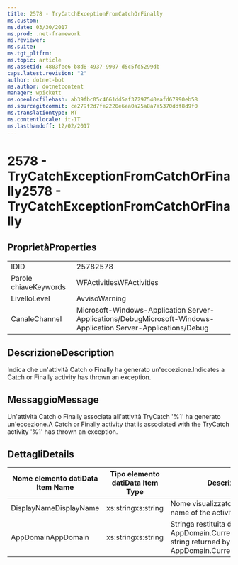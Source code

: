 ```yaml
---
title: 2578 - TryCatchExceptionFromCatchOrFinally
ms.custom: 
ms.date: 03/30/2017
ms.prod: .net-framework
ms.reviewer: 
ms.suite: 
ms.tgt_pltfrm: 
ms.topic: article
ms.assetid: 4803fee6-b8d8-4937-9907-d5c5fd5299db
caps.latest.revision: "2"
author: dotnet-bot
ms.author: dotnetcontent
manager: wpickett
ms.openlocfilehash: ab39fbc05c4661dd5af37297540eafd67990eb58
ms.sourcegitcommit: ce279f2d7fe2220e6ea0a25a8a7a5370ddf8d9f0
ms.translationtype: MT
ms.contentlocale: it-IT
ms.lasthandoff: 12/02/2017
---
```

# <a name="2578---trycatchexceptionfromcatchorfinally"></a><span data-ttu-id="3e45f-102">2578 - TryCatchExceptionFromCatchOrFinally</span><span class="sxs-lookup"><span data-stu-id="3e45f-102">2578 - TryCatchExceptionFromCatchOrFinally</span></span>
## <a name="properties"></a><span data-ttu-id="3e45f-103">Proprietà</span><span class="sxs-lookup"><span data-stu-id="3e45f-103">Properties</span></span>  
  
|||  
|-|-|  
|<span data-ttu-id="3e45f-104">ID</span><span class="sxs-lookup"><span data-stu-id="3e45f-104">ID</span></span>|<span data-ttu-id="3e45f-105">2578</span><span class="sxs-lookup"><span data-stu-id="3e45f-105">2578</span></span>|  
|<span data-ttu-id="3e45f-106">Parole chiave</span><span class="sxs-lookup"><span data-stu-id="3e45f-106">Keywords</span></span>|<span data-ttu-id="3e45f-107">WFActivities</span><span class="sxs-lookup"><span data-stu-id="3e45f-107">WFActivities</span></span>|  
|<span data-ttu-id="3e45f-108">Livello</span><span class="sxs-lookup"><span data-stu-id="3e45f-108">Level</span></span>|<span data-ttu-id="3e45f-109">Avviso</span><span class="sxs-lookup"><span data-stu-id="3e45f-109">Warning</span></span>|  
|<span data-ttu-id="3e45f-110">Canale</span><span class="sxs-lookup"><span data-stu-id="3e45f-110">Channel</span></span>|<span data-ttu-id="3e45f-111">Microsoft-Windows-Application Server-Applications/Debug</span><span class="sxs-lookup"><span data-stu-id="3e45f-111">Microsoft-Windows-Application Server-Applications/Debug</span></span>|  
  
## <a name="description"></a><span data-ttu-id="3e45f-112">Descrizione</span><span class="sxs-lookup"><span data-stu-id="3e45f-112">Description</span></span>  
 <span data-ttu-id="3e45f-113">Indica che un'attività Catch o Finally ha generato un'eccezione.</span><span class="sxs-lookup"><span data-stu-id="3e45f-113">Indicates a Catch or Finally activity has thrown an exception.</span></span>  
  
## <a name="message"></a><span data-ttu-id="3e45f-114">Messaggio</span><span class="sxs-lookup"><span data-stu-id="3e45f-114">Message</span></span>  
 <span data-ttu-id="3e45f-115">Un'attività Catch o Finally associata all'attività TryCatch '%1' ha generato un'eccezione.</span><span class="sxs-lookup"><span data-stu-id="3e45f-115">A Catch or Finally activity that is associated with the TryCatch activity '%1' has thrown an exception.</span></span>  
  
## <a name="details"></a><span data-ttu-id="3e45f-116">Dettagli</span><span class="sxs-lookup"><span data-stu-id="3e45f-116">Details</span></span>  
  
|<span data-ttu-id="3e45f-117">Nome elemento dati</span><span class="sxs-lookup"><span data-stu-id="3e45f-117">Data Item Name</span></span>|<span data-ttu-id="3e45f-118">Tipo elemento dati</span><span class="sxs-lookup"><span data-stu-id="3e45f-118">Data Item Type</span></span>|<span data-ttu-id="3e45f-119">Descrizione</span><span class="sxs-lookup"><span data-stu-id="3e45f-119">Description</span></span>|  
|--------------------|--------------------|-----------------|  
|<span data-ttu-id="3e45f-120">DisplayName</span><span class="sxs-lookup"><span data-stu-id="3e45f-120">DisplayName</span></span>|<span data-ttu-id="3e45f-121">xs:string</span><span class="sxs-lookup"><span data-stu-id="3e45f-121">xs:string</span></span>|<span data-ttu-id="3e45f-122">Nome visualizzato dell'attività.</span><span class="sxs-lookup"><span data-stu-id="3e45f-122">The display name of the activity.</span></span>|  
|<span data-ttu-id="3e45f-123">AppDomain</span><span class="sxs-lookup"><span data-stu-id="3e45f-123">AppDomain</span></span>|<span data-ttu-id="3e45f-124">xs:string</span><span class="sxs-lookup"><span data-stu-id="3e45f-124">xs:string</span></span>|<span data-ttu-id="3e45f-125">Stringa restituita da AppDomain.CurrentDomain.FriendlyName.</span><span class="sxs-lookup"><span data-stu-id="3e45f-125">The string returned by AppDomain.CurrentDomain.FriendlyName.</span></span>|
